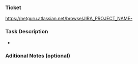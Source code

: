 ### Ticket
https://netguru.atlassian.net/browse/JIRA_PROJECT_NAME-

### Task Description
*

### Aditional Notes (optional)
<!-- Provide any additional notes: related PRs, screenshots, et al.). -->
